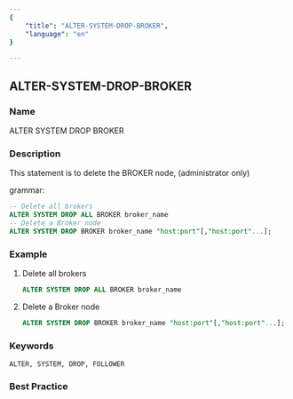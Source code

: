 ```yaml
---
{
    "title": "ALTER-SYSTEM-DROP-BROKER",
    "language": "en"
}

---
```


<!--
Licensed to the Apache Software Foundation (ASF) under one
or more contributor license agreements.  See the NOTICE file
distributed with this work for additional information
regarding copyright ownership.  The ASF licenses this file
to you under the Apache License, Version 2.0 (the
"License"); you may not use this file except in compliance
with the License.  You may obtain a copy of the License at

  http://www.apache.org/licenses/LICENSE-2.0

Unless required by applicable law or agreed to in writing,
software distributed under the License is distributed on an
"AS IS" BASIS, WITHOUT WARRANTIES OR CONDITIONS OF ANY
KIND, either express or implied.  See the License for the
specific language governing permissions and limitations
under the License.
-->

## ALTER-SYSTEM-DROP-BROKER

### Name

ALTER SYSTEM DROP BROKER

### Description

This statement is to delete the BROKER node, (administrator only)

grammar:

```sql
-- Delete all brokers
ALTER SYSTEM DROP ALL BROKER broker_name
-- Delete a Broker node
ALTER SYSTEM DROP BROKER broker_name "host:port"[,"host:port"...];
````

### Example

1. Delete all brokers

    ```sql
    ALTER SYSTEM DROP ALL BROKER broker_name
    ````

2. Delete a Broker node

    ```sql
    ALTER SYSTEM DROP BROKER broker_name "host:port"[,"host:port"...];
    ````

### Keywords

    ALTER, SYSTEM, DROP, FOLLOWER

### Best Practice

